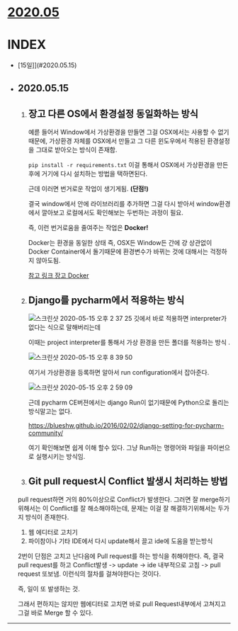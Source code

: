 # [2020.05](5월_TIL.md)

# INDEX

* [15일]](#2020.05.15)



* ## 2020.05.15

  1. ## 장고 다른 OS에서 환경설정 동일화하는 방식
  
     예륻 들어서 Window에서 가상환경을 만들면 그걸 OSX에서는 사용할 수 없기때문에, 가상환경 자체를 OSX에서 만들고 그 다른 윈도우에서 적용된 환경설정을 그대로 받아오는 방식이 존재함.
  
     `pip install -r requirements.txt` 이걸 통해서 OSX에서 가상환경을 만든 후에 거기에 다시 설치하는 방법을 택하면된다.
  
     근데 이러면 번거로운 작업이 생기게됨. **(단점!)**
  
     결국 window에서 안에 라이브러리를 추가하면 그걸 다시 받아서 window환경에서 깔아보고 로컬에서도 확인해보는 두번하는 과정이 필요.
  
     즉, 이런 번거로움을 줄여주는 작업은 **Docker!**
  
     Docker는 환경을 동일한 상태 즉, OSX든 Window든 간에 걍 상관없이 Docker Container에서 돌기때문에 환경변수가 바뀌는 것에 대해서는 걱정하지 않아도됨. 
  
     [참고 링크 장고 Docker](https://github.com/geusan/dockerfiles)
  
     
  
  2. ## Django를 pycharm에서 적용하는 방식
  
     ![스크린샷 2020-05-15 오후 2 37 25](https://user-images.githubusercontent.com/17822723/82040171-2291a600-96e1-11ea-9bfa-3f1128242708.png)
     깃에서 바로 적용하면 interpreter가 없다는 식으로 말해버리는데
  
     이때는 project interpreter를 통해서 가상 환경을 만든 폴더를 적용하는 방식 .
  
     ![스크린샷 2020-05-15 오후 8 39 50](https://user-images.githubusercontent.com/17822723/82046651-3f7fa680-96ec-11ea-9d36-b9aa844ac891.png)
  
     여기서 가상환경을 등록하면 알아서 run configuration에서 잡아준다. 
  
     ![스크린샷 2020-05-15 오후 2 59 09](https://user-images.githubusercontent.com/17822723/82040169-21607900-96e1-11ea-94ae-47e33562db7b.png)
  
     근데 pycharm CE버젼에서는 django Run이 없기때문에 Python으로 돌리는 방식말고는 없다. 
  
     https://blueshw.github.io/2016/02/02/django-setting-for-pycharm-community/
  
     여기 확인해보면 쉽게 이해 할수 있다. 그냥 Run하는 명령어와 파일을 파이썬으로 실행시키는 방식임.
  
     
  
  3. ## Git pull request시 Conflict 발생시 처리하는 방법
  
  pull request하면 거의 80%이상으로 Conflict가 발생한다. 그러면 잘 merge하기 위해서는 이 Conflict를 잘 해소해야하는데, 문제는 이걸 잘 해결하기위해서는 두가지 방식이 존재한다.
  
  1. 웹 에디터로 고치기
  2. 파이참이나 기타 IDE에서 다시 update해서 끌고 ide에 도움을 받는방식
  
  2번이 단점은 고치고 난다음에 Pull request를 하는 방식을 취해야한다. 즉, 결국 pull request를 하고 Conflict발생 -> update -> ide 내부적으로 고침 -> pull request 또보냄. 이런식의 절차를 걸쳐야한다는 것이다. 
  
  즉, 일이 또 발생하는 것.
  
  그래서 편하지는 않지만 웹에디터로 고치면 바로 pull Request내부에서 고쳐지고 그걸 바로 Merge 할 수 있다. 



-------


